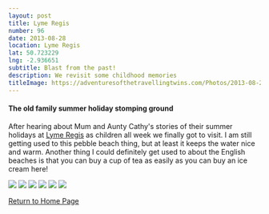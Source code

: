 ```yaml
---
layout: post
title: Lyme Regis
number: 96
date: 2013-08-28
location: Lyme Regis
lat: 50.723229
lng: -2.936651
subtitle: Blast from the past!
description: We revisit some childhood memories
titleImage: https://adventuresofthetravellingtwins.com/Photos/2013-08-28-LymeRegis/IMG_3891.JPG
---
```


<h4>The old family summer holiday stomping ground</h4>

After hearing about Mum and Aunty Cathy's stories of their summer holidays at <a target="_blank" href="http://www.lymeregis.org/">Lyme Regis</a> as children all week we finally got to visit. 
I am still getting used to this pebble beach thing, but at least it keeps the water nice and warm. Another thing I could definitely get used to about the English beaches is that you can buy a cup of tea as easily as you can buy an ice cream here!

<img src="https://adventuresofthetravellingtwins.com/Photos/2013-08-28-LymeRegis/DSCF2755.JPG" class="image1">
<img src="https://adventuresofthetravellingtwins.com/Photos/2013-08-28-LymeRegis/IMG_0583.JPG" class="image1">
<img src="https://adventuresofthetravellingtwins.com/Photos/2013-08-28-LymeRegis/DSCF2741.JPG" class="image1">
<img src="https://adventuresofthetravellingtwins.com/Photos/2013-08-28-LymeRegis/DSCF2732.JPG" class="image1">
<img src="https://adventuresofthetravellingtwins.com/Photos/2013-08-28-LymeRegis/DSCF2736.JPG" class="image1">
<img src="https://adventuresofthetravellingtwins.com/Photos/2013-08-28-LymeRegis/DSCF2697.JPG" class="image1">

<a href="https://adventuresofthetravellingtwins.com/">Return to Home Page</a>
